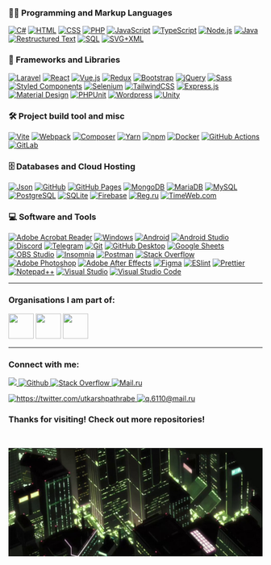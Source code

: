 ### :woman_technologist: Programming and Markup Languages

<p>
    <a href="#"><img alt="C#" src="https://custom-icon-badges.demolab.com/badge/C%23-68217a.svg?logo=cs2&logoColor=ffffff" /></a>
    <a href="#"><img alt="HTML" src="https://img.shields.io/badge/HTML-e34f26.svg?logo=html5&logoColor=ffffff" /></a>
    <a href="#"><img alt="CSS" src="https://img.shields.io/badge/CSS-1572b6.svg?logo=css3&logoColor=ffffff" /></a>
    <a href="#"><img alt="PHP" src="https://img.shields.io/badge/PHP-777bb4.svg?logo=php&logoColor=ffffff" /></a>
    <a href="#"><img alt="JavaScript" src="https://img.shields.io/badge/JavaScript-f7df1e.svg?logo=javascript&logoColor=000000" /></a>
    <a href="#"><img alt="TypeScript" src="https://img.shields.io/badge/TypeScript-007acc.svg?logo=typescript&logoColor=ffffff" /></a>
    <a href="#"><img alt="Node.js" src="https://img.shields.io/badge/Node.js-43853d.svg?logo=node.js&logoColor=ffffff" /></a>
    <a href="#"><img alt="Java" src="https://custom-icon-badges.demolab.com/badge/Java-007396.svg?logo=java&logoColor=ffffff" /></a>
    <a href="#"><img alt="Restructured Text" src="https://img.shields.io/badge/Restructured Text-3a4148.svg?logo=readthedocs&logoColor=ffffff" /></a>
    <a href="#"><img alt="SQL" src="https://custom-icon-badges.demolab.com/badge/SQL-025e8c.svg?logo=database&logoColor=ffffff" /></a>
    <a href="#"><img alt="SVG+XML" src="https://img.shields.io/badge/SVG%2BXML-e0982c.svg?logo=svg&logoColor=ffffff" /></a>
</p>

### 🧰 Frameworks and Libraries

<p>
    <a href="#"><img alt="Laravel" src="https://img.shields.io/badge/-Laravel-f23529.svg?logo=Laravel&logoColor=ffffff" /></a>
    <a href="#"><img alt="React" src="https://img.shields.io/badge/-React-45b8d8.svg?logo=react&logoColor=ffffff" /></a>
    <a href="#"><img alt="Vue.js" src="https://img.shields.io/badge/Vue.js-4fc08d.svg?logo=vuedotjs&logoColor=ffffff" /></a>
    <a href="#"><img alt="Redux" src="https://img.shields.io/badge/-Redux-764abc.svg?logo=redux&logoColor=ffffff" /></a>
    <a href="#"><img alt="Bootstrap" src="https://img.shields.io/badge/Bootstrap-7952b3.svg?logo=bootstrap&logoColor=ffffff" /></a>
    <a href="#"><img alt="jQuery" src="https://img.shields.io/badge/jQuery-0769ad.svg?logo=jquery&logoColor=ffffff" /></a>
    <a href="#"><img alt="Sass" src="https://img.shields.io/badge/-Sass-cc6699.svg?logo=sass&logoColor=ffffff" /></a>
    <a href="#"><img alt="Styled Components" src="https://img.shields.io/badge/-Styled_Components-db7092.svg?logo=styled-components&logoColor=ffffff" /></a>
    <a href="#"><img alt="Selenium" src="https://img.shields.io/static/v1?label=&message=Selenium&color=43b02a.svg&logo=selenium&logoColor=ffffff" /></a>
    <a href="#"><img alt="TailwindCSS" src="https://img.shields.io/badge/-Tailwind%20CSS-37a59f.svg?logo=tailwind-css&logoColor=ffffff" /></a>
    <a href="#"><img alt="Express.js" src="https://img.shields.io/badge/Express.js-404d59.svg?logo=express&logoColor=ffffff" /></a>
    <a href="#"><img alt="Material Design" src="https://img.shields.io/badge/Material%20Design-0081cb.svg?logo=material-design&logoColor=ffffff" /></a>
    <a href="#"><img alt="PHPUnit" src="https://custom-icon-badges.demolab.com/badge/PHPUnit-366488.svg?logo=test-tube&logoColor=ffffff" /></a>
    <a href="#"><img alt="Wordpress" src="https://img.shields.io/badge/Wordpress-21759b7.svg?logo=wordpress&logoColor=ffffff" /></a>
    <a href="#"><img alt="Unity" src="https://img.shields.io/badge/Unity-070707.svg?logo=unity&logoColor=ffffff" /></a>
</p>












### 🛠️ Project build tool and misc

<p>
    <a href="#"><img alt="Vite" src="https://img.shields.io/badge/-Vite-%23646CFF?logo=vite&logoColor=ffffff" /></a>
    <a href="#"><img alt="Webpack" src="https://img.shields.io/badge/-Webpack-2B3A42?logo=webpack&logoColor=ffffff" /></a>
    <a href="#"><img alt="Composer" src="https://img.shields.io/badge/Composer-885630?logo=composer&logoColor=ffffff" /></a>
    <a href="#"><img alt="Yarn" src="https://img.shields.io/badge/Yarn-2C8EBB?logo=yarn&logoColor=ffffff" /></a>
    <a href="#"><img alt="npm" src="https://img.shields.io/badge/-NPM-CB3837?logo=npm&logoColor=ffffff" /></a>
    <a href="#"><img alt="Docker" src="https://img.shields.io/badge/-Docker-46a2f1?logo=docker&logoColor=ffffff" /></a>
    <a href="#"><img alt="GitHub Actions" src="https://img.shields.io/badge/-Github_Actions-2088FF?logo=github-actions&logoColor=ffffff" /></a>
    <a href="#"><img alt="GitLab" src="https://img.shields.io/badge/-GitLab-FCA121?logo=gitlab" /></a>
</p>

### 🗄️ Databases and Cloud Hosting

<p>
    <a href="#"><img alt="Json" src="https://img.shields.io/badge/json-5E5C5C?logo=json&logoColor=ffffff" /></a>
    <a href="#"><img alt="GitHub" src="https://img.shields.io/badge/-GitHub-181717?logo=github" /></a>
    <a href="#"><img alt="GitHub Pages" src="https://img.shields.io/badge/GitHub%20Pages-327FC7.svg?logo=github&logoColor=ffffff" /></a>
    <a href="#"><img alt="MongoDB" src ="https://img.shields.io/badge/MongoDB-4ea94b.svg?logo=mongodb&logoColor=ffffff" /></a>
    <a href="#"><img alt="MariaDB" src ="https://img.shields.io/badge/MariaDB-003545.svg?logo=mariadb&logoColor=ffffff" /></a>
    <a href="#"><img alt="MySQL" src="https://img.shields.io/badge/MySQL-4479A1.svg?logo=mysql&logoColor=ffffff" /></a>
    <a href="#"><img alt="PostgreSQL" src ="https://img.shields.io/badge/PostgreSQL-316192.svg?logo=postgresql&logoColor=ffffff" /></a>
    <a href="#"><img alt="SQLite" src ="https://img.shields.io/badge/SQLite-07405e.svg?logo=sqlite&logoColor=ffffff" /></a>
    <a href="#"><img alt="Firebase" src ="https://img.shields.io/badge/Firebase-039BE5?logo=Firebase&logoColor=ffffff" /></a>
    <a href="#"><img alt="Reg.ru" src="https://custom-icon-badges.demolab.com/badge/Reg.ru-0668C0.svg?logo=google-cloud&logoColor=ffffff" /></a>
    <a href="#"><img alt="TimeWeb.com" src="https://custom-icon-badges.demolab.com/badge/TimeWeb.com-4E749E.svg?logo=google-cloud&logoColor=ffffff" /></a>
</p>

### 💻 Software and Tools

<p>
    <a href="#"><img alt="Adobe Acrobat Reader" src="https://custom-icon-badges.demolab.com/badge/Adobe%20Acrobat%20Reader-FF0000.svg?logo=adobe-acrobat-reader&logoColor=ffffff" /></a>
    <a href="#"><img alt="Windows" src="https://custom-icon-badges.demolab.com/badge/Windows-0078D6?logo=windows11&logoColor=ffffff" /></a>
    <a href="#"><img alt="Android" src="https://img.shields.io/badge/Android-3DDC84?logo=android&logoColor=ffffff" /></a>
    <a href="#"><img alt="Android Studio" src="https://img.shields.io/badge/Android%20Studio-008678.svg?logo=android-studio&logoColor=ffffff" /></a>
    <a href="#"><img alt="Discord" src="https://img.shields.io/badge/-Discord-5865F2.svg?logo=discord&logoColor=ffffff" /></a>
    <a href="#"><img alt="Telegram" src="https://img.shields.io/badge/Telegram-2CA5E0?logo=telegram&logoColor=ffffff" /></a>
    <a href="#"><img alt="Git" src="https://img.shields.io/badge/Git-F05033.svg?logo=git&logoColor=ffffff" /></a>
    <a href="#"><img alt="GitHub Desktop" src="https://img.shields.io/badge/GitHub%20Desktop-8034A9.svg?logo=github&logoColor=ffffff" /></a>
    <a href="#"><img alt="Google Sheets" src="https://img.shields.io/badge/Google%20Sheets-34A853.svg?logo=google%20sheets&logoColor=ffffff" /></a>
    <a href="#"><img alt="OBS Studio" src="https://img.shields.io/badge/-OBS-302E31?logo=obs-studio&logoColor=ffffff" /></a>
    <a href="#"><img alt="Insomnia" src="https://img.shields.io/badge/-Insomnia-5849BE?logo=insomnia&logoColor=ffffff" /></a>
    <a href="#"><img alt="Postman" src="https://img.shields.io/badge/Postman-FF6C37?logo=postman&logoColor=ffffff" /></a>
    <a href="#"><img alt="Stack Overflow" src="https://img.shields.io/badge/-Stack%20Overflow-FE7A16?logo=stack-overflow&logoColor=ffffff" /></a>
    <a href="#"><img alt="Adobe Photoshop" src="https://custom-icon-badges.demolab.com/badge/Adobe%20Photoshop-2EA3F7.svg?logo=adobe-photoshop&logoColor=ffffff" /></a>
    <a href="#"><img alt="Adobe After Effects" src="https://custom-icon-badges.demolab.com/badge/Adobe%20After%20Effects-CB8CF7.svg?logo=adobe-after-effects&logoColor=ffffff" /></a>
    <a href="#"><img alt="Figma" src="https://img.shields.io/badge/Figma-F24E1E?logo=figma&logoColor=ffffff" /></a>
    <a href="#"><img alt="ESlint" src="https://img.shields.io/badge/-ESLint-%234B32C3?logo=eslint" /></a>
    <a href="#"><img alt="Prettier" src="https://img.shields.io/badge/-Prettier-%23F7B93E?logo=prettier&logoColor=ffffff" /></a>
    <a href="#"><img alt="Notepad++" src="https://img.shields.io/badge/Notepad++-90E59A.svg?&logo=notepad%2b%2b&logoColor=000000" /></a>
    <a href="#"><img alt="Visual Studio" src="https://custom-icon-badges.demolab.com/badge/Visual%20Studio-5C2D91.svg?&logo=visual-studio&logoColor=ffffff" /></a>
    <a href="#"><img alt="Visual Studio Code" src="https://custom-icon-badges.demolab.com/badge/Visual%20Studio%20Code-0078d7.svg?logo=vsc&logoColor=ffffff" /></a>
</p>

---

### Organisations I am part of:

<p>
    <img width= "50" height= "50" src= "https://avatars.githubusercontent.com/u/66388388?s=88&v=4" />
    <img width= "50" height= "50" src= "https://avatars.githubusercontent.com/u/35373879?s=60&v=4" />
    <img width= "50" height= "50" src= "https://avatars.githubusercontent.com/u/87652881?s=200&v=4" />
</p>

---

### Connect with me:

<p>
    <a href="https://t.me/moepoi" target="_blank">
        <img src="https://img.shields.io/badge/Telegram-%40moepoi-28a8ea" />
    </a>
    <a href="#">
        <img alt="Github" src="http://img.shields.io/badge/-@veffo-000000?logo=github&link=https://github.com/Defcon27/" />
    </a>
    <a href="#">
        <img alt="Stack Overflow" src="https://img.shields.io/badge/-Stack%20Overflow-FE7A16?logo=stack-overflow&logoColor=ffffff" />
    </a>
    <a href="#">
        <img alt="Mail.ru" src="https://img.shields.io/badge/-Mail.ru-d14836?logo=Gmail&logoColor=ffffff&link=mailto:q.6110@mail.ru" />
    </a>
</p>

<p>
    <a href="https://twitter.com/utkarshpathrabe" target="_blank">
        <img width="30" height="30" src="https://www.vectorlogo.zone/logos/twitter/twitter-official.svg" alt="https://twitter.com/utkarshpathrabe" />
    </a>
    <a href="mailto:q.6110@mail.ru">
        <img width="30" height="30" src="https://www.vectorlogo.zone/logos/gmail/gmail-icon.svg" alt="q.6110@mail.ru" />
    </a>
</p>

<!--
<p align="center">This <i>README</i> file is generated <b>every 3 hours</b>!</br>Last refresh: Friday, 20 December, 01:03 CET<br /><a href="https://medium.com/@th.guibert/how-to-create-a-self-updating-readme-md-for-your-github-profile-f8b05744ca91">Create your own here!</a></p>
-->

### Thanks for visiting! Check out more repositories!

<br />

<p>
    <img alt="Json" src="assets/images/footer.jpg" />
</p>
